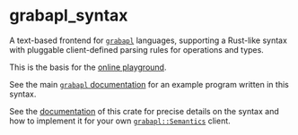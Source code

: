 # grabapl_syntax

A text-based frontend for [`grabapl`](https://crates.io/crates/grabapl) languages, supporting a Rust-like syntax with pluggable client-defined parsing rules
for operations and types.

This is the basis for the [online playground](https://skius.github.io/grabapl/).

See the main [`grabapl` documentation](https://crates.io/crates/grabapl) for an example program written in this syntax.

See the [documentation](https://docs.rs/grabapl_syntax/latest/grabapl_syntax/) of this crate for precise details on the
syntax and how to implement it for your own [`grabapl::Semantics`](https://docs.rs/grabapl/latest/grabapl/semantics/trait.Semantics.html) client.